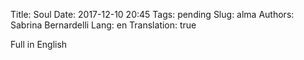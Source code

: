 Title: Soul
Date: 2017-12-10 20:45
Tags: pending
Slug: alma
Authors: Sabrina Bernardelli
Lang: en
Translation: true

Full in English
